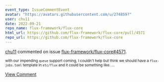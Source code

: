 ```yaml
---
event_type: IssueCommentEvent
avatar: "https://avatars.githubusercontent.com/u/274859?"
user: chu11
date: 2022-09-21
repo_name: flux-framework/flux-core
html_url: https://github.com/flux-framework/flux-core/pull/4571
repo_url: https://github.com/flux-framework/flux-core
---
```


<a href='https://github.com/chu11' target='_blank'>chu11</a> commented on issue <a href='https://github.com/flux-framework/flux-core/pull/4571' target='_blank'>flux-framework/flux-core#4571</a>.

<small>with our impending `queue` support coming, I couldn't help but think we should have a `flux-jobs.toml` template in `etc/flux` and it could be something like....</small>

<a href='https://github.com/flux-framework/flux-core/pull/4571' target='_blank'>View Comment</a>